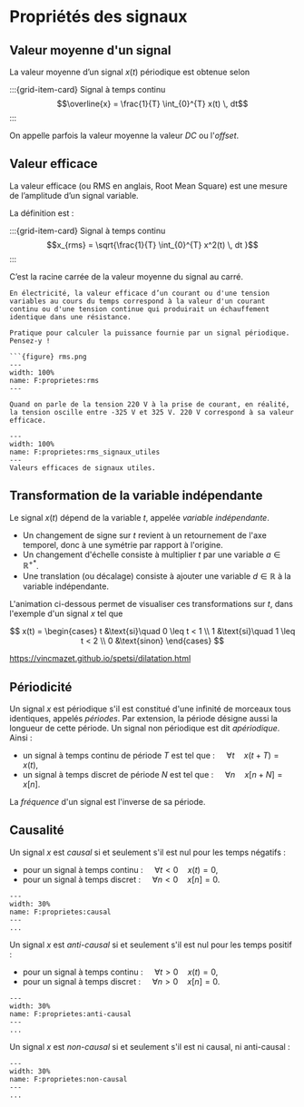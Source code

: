 # Propriétés des signaux

## Valeur moyenne d'un signal

La valeur moyenne d’un signal $x(t)$ périodique est obtenue selon 

:::{grid-item-card} Signal à temps continu
$$\overline{x} = \frac{1}{T} \int_{0}^{T} x(t) \, dt$$
:::

On appelle parfois la valeur moyenne la valeur _DC_ ou l'_offset_. 

## Valeur efficace

La valeur efficace (ou RMS en anglais, Root Mean Square) est une mesure de l’amplitude d’un signal variable. 

La définition est : 

:::{grid-item-card} Signal à temps continu
$$x_{rms} = \sqrt{\frac{1}{T} \int_{0}^{T} x^2(t) \, dt }$$
:::

C’est la racine carrée de la valeur moyenne du signal au carré. 

```{admonition} Remarque
En électricité, la valeur efficace d’un courant ou d'une tension variables au cours du temps correspond à la valeur d'un courant continu ou d'une tension continue qui produirait un échauffement identique dans une résistance. 

Pratique pour calculer la puissance fournie par un signal périodique. Pensez-y !

```{figure} rms.png
---
width: 100%
name: F:proprietes:rms
---

Quand on parle de la tension 220 V à la prise de courant, en réalité, la tension oscille entre -325 V et 325 V. 220 V correspond à sa valeur efficace.

```


```{figure} rms_signaux_utiles.png
---
width: 100%
name: F:proprietes:rms_signaux_utiles
---
Valeurs efficaces de signaux utiles.
```

## Transformation de la variable indépendante

Le signal $x(t)$ dépend de la variable $t$, appelée _variable indépendante_.

* Un changement de signe sur $t$ revient à un retournement de l'axe temporel, donc à une symétrie par rapport à l'origine.
* Un changement d'échelle consiste à multiplier $t$ par une variable $a \in \mathbb{R}^{+*}$.
* Une translation (ou décalage) consiste à ajouter une variable $d\in\mathbb{R}$ à la variable indépendante.

L'animation ci-dessous permet de visualiser ces transformations sur $t$, dans l'exemple d'un signal $x$ tel que

$$
  x(t) =
  \begin{cases}
    t &\text{si}\quad 0 \leq t < 1 \\
    1 &\text{si}\quad 1 \leq t < 2 \\
    0 &\text{sinon}
  \end{cases}
$$


https://vincmazet.github.io/spetsi/dilatation.html


## Périodicité

Un signal $x$ est périodique s'il est constitué d'une infinité de morceaux tous identiques, appelés _périodes_.
Par extension, la période désigne aussi la longueur de cette période.
Un signal non périodique est dit _apériodique_.
Ainsi :
* un signal à temps continu de période $T$ est tel que : $\quad \forall t \quad x(t+T) = x(t)$,
* un signal à temps discret de période $N$ est tel que : $\quad \forall n \quad x[n+N] = x[n]$.

La _fréquence_ d'un signal est l'inverse de sa période.


## Causalité

Un signal $x$ est _causal_ si et seulement s'il est nul pour les temps négatifs :
* pour un signal à temps continu : $\quad \forall t<0 \quad x(t) = 0$,
* pour un signal à temps discret : $\quad \forall n<0 \quad x[n] = 0$.

```{figure} causal.jpg
---
width: 30%
name: F:proprietes:causal
---
...
```

Un signal $x$ est _anti-causal_ si et seulement s'il est nul pour les temps positif :
* pour un signal à temps continu : $\quad \forall t>0 \quad x(t) = 0$,
* pour un signal à temps discret : $\quad \forall n>0 \quad x[n] = 0$.

```{figure} anti-causal.jpg
---
width: 30%
name: F:proprietes:anti-causal
---
...
```

Un signal $x$ est _non-causal_ si et seulement s'il est ni causal, ni anti-causal  :

```{figure} non-causal.jpg
---
width: 30%
name: F:proprietes:non-causal
---
...
```